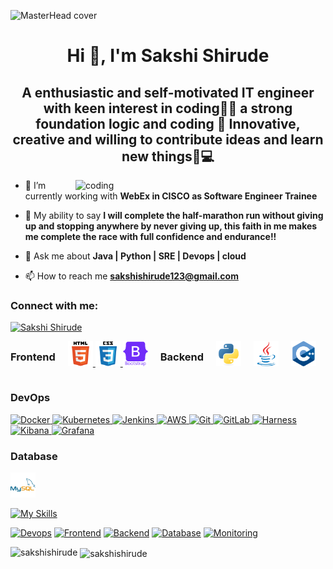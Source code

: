 ![MasterHead cover](https://miro.medium.com/v2/resize:fit:4800/format:webp/1*gReLR6hZjwyBxHmfLN1AVw.gif)
<h1 align="center">Hi 👋, I'm Sakshi Shirude</h1>
<h2 align="center">A enthusiastic and self-motivated IT engineer with keen interest in coding✌🏻 a strong foundation logic and coding 🎯 Innovative, creative and willing to contribute ideas and learn new things📌💻</h2>
<img align="right" alt="coding" width="400" src="https://cdn.dribbble.com/users/1162077/screenshots/3848914/programmer.gif">

- 🔭 I’m currently working with **WebEx in CISCO as Software Engineer Trainee** 

- 🌱 My ability to say **I will complete the half-marathon run without giving up and stopping anywhere by never giving up, this faith in me makes me complete the race with full confidence and endurance!!**

- 💬 Ask me about **Java | Python | SRE | Devops | cloud**

- 📫 How to reach me **sakshishirude123@gmail.com**

<h3 align="left">Connect with me:</h3>
<div id="badges">
 <a href="https://www.linkedin.com/in/sakshi-shirude">
    <img src="https://img.shields.io/badge/LinkedIn-blue?style=for-the-badge&logo=linkedin&logoColor=white" alt="Sakshi Shirude"/></a>
</div>

<div style="display: flex; align-items: center; gap: 20px;">  
<h3 align="left"> Frontend </h3>
<p align="left">
<a href="https://www.w3.org/html/" target="_blank" rel="noreferrer"> <img src="https://raw.githubusercontent.com/devicons/devicon/master/icons/html5/html5-original-wordmark.svg" alt="html5" width="40" height="40"/> </a>
<a href="https://www.w3schools.com/css/" target="_blank" rel="noreferrer"> <img src="https://raw.githubusercontent.com/devicons/devicon/master/icons/css3/css3-original-wordmark.svg" alt="css3" width="40" height="40"/> </a>
<a href="https://getbootstrap.com" target="_blank" rel="noreferrer"> <img src="https://raw.githubusercontent.com/devicons/devicon/master/icons/bootstrap/bootstrap-plain-wordmark.svg" alt="bootstrap" width="40" height="40"/> </a> 

<h3 align="left"> Backend </h2>
<a href="https://www.python.org" target="_blank" rel="noreferrer"> <img src="https://raw.githubusercontent.com/devicons/devicon/master/icons/python/python-original.svg" alt="python" width="40" height="40"/> </a> 
<a href="https://www.java.com" target="_blank" rel="noreferrer"> <img src="https://raw.githubusercontent.com/devicons/devicon/master/icons/java/java-original.svg" alt="java" width="40" height="40"/> </a> 
<a href="https://www.w3schools.com/cpp/" target="_blank" rel="noreferrer"> <img src="https://raw.githubusercontent.com/devicons/devicon/master/icons/cplusplus/cplusplus-original.svg" alt="cplusplus" width="40" height="40"/> </a>
</div>

<h3 align="left">DevOps</h3>
<a href="https://www.docker.com/" target="_blank" rel="noreferrer"> <img src="https://mma.prnewswire.com/media/776689/New_Docker_logo_Logo.jpg?p=publish" alt="Docker" width="40" height="40"/> </a>
<a href="https://kubernetes.io/" target="_blank" rel="noreferrer"> <img src="https://concisesoftware.com/wp-content/uploads/2020/01/Kubernetes-logo.png" alt="Kubernetes" width="40" height="40"/> </a>
<a href="https://www.jenkins.io/" target="_blank" rel="noreferrer"> <img src="https://toppng.com/uploads/preview/jenkins-logo-11609365847mufysaivph.png" alt="Jenkins" width="40" height="40"/> </a>
<a href="https://aws.amazon.com/" target="_blank" rel="noreferrer"> <img src="https://logosmarcas.net/wp-content/uploads/2021/08/Amazon-Web-Services-AWS-Logo.png" alt="AWS" width="40" height="40"/> </a>
<a href="https://git-scm.com/" target="_blank" rel="noreferrer"> <img src="https://www.vectorlogo.zone/logos/git-scm/git-scm-icon.svg" alt="Git" width="40" height="40"/> </a>
<a href="https://about.gitlab.com/" target="_blank" rel="noreferrer"> <img src="https://www.vectorlogo.zone/logos/gitlab/gitlab-icon.svg" alt="GitLab" width="40" height="40"/> </a>
<a href="https://harness.io/" target="_blank" rel="noreferrer"> <img src="https://www.vectorlogo.zone/logos/harnessio/harnessio-icon.svg" alt="Harness" width="40" height="40"/> </a>
<a href="https://www.elastic.co/kibana" target="_blank" rel="noreferrer"> <img src="https://www.vectorlogo.zone/logos/elasticco_kibana/elasticco_kibana-icon.svg" alt="Kibana" width="40" height="40"/> </a>
<a href="https://grafana.com/" target="_blank" rel="noreferrer"> <img src="https://www.vectorlogo.zone/logos/grafana/grafana-icon.svg" alt="Grafana" width="40" height="40"/> </a>


<h3 align="left"> Database </h3>
<a href="https://www.mysql.com/" target="_blank" rel="noreferrer"> <img src="https://raw.githubusercontent.com/devicons/devicon/master/icons/mysql/mysql-original-wordmark.svg" alt="mysql" width="40" height="40"/> </a> 
</p>

[![My Skills](https://skillicons.dev/icons?i=cpp,kibana,dart,react,javascript,css,redux,mysql,firebase,github,vscode,postman,figma,grafana,illustrator&perline=5)](https://skillicons.dev)

[![Devops](https://skillicons.dev/icons?i=git,gitlab,docker,kubernates,jenkins&perline=5)](https://skillicons.dev)
[![Frontend](https://skillicons.dev/icons?i=html,css,javascript,react,bootstrap&perline=5)](https://skillicons.dev)
[![Backend](https://skillicons.dev/icons?i=Python,Java,C++&perline=5)](https://skillicons.dev)
[![Database](https://skillicons.dev/icons?i=mysql&perline=5)](https://skillicons.dev)
[![Monitoring](https://skillicons.dev/icons?i=Grafana,kibana&perline=5)](https://skillicons.dev)


<p><img align="left" src="https://github-readme-stats.vercel.app/api/top-langs?username=sakshishirude&show_icons=true&locale=en&layout=compact" alt="sakshishirude" /></p>

<p>&nbsp;<img align="center" src="https://github-readme-stats.vercel.app/api?username=sakshishirude&show_icons=true&locale=en" alt="sakshishirude" /></p>
